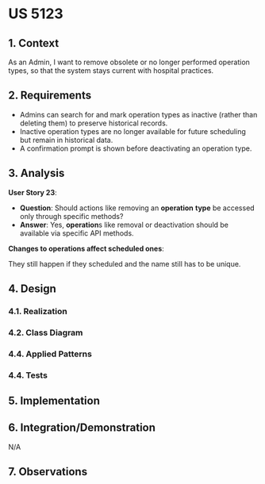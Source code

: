 # US 5123

## 1. Context

As an Admin, I want to remove obsolete or no longer performed operation types,
so that the system stays current with hospital practices.

## 2. Requirements

- Admins can search for and mark operation types as inactive (rather than deleting them) to
  preserve historical records.
- Inactive operation types are no longer available for future scheduling but remain in historical
  data.
- A confirmation prompt is shown before deactivating an operation type.

## 3. Analysis

**User Story 23**:

- **Question**: Should actions like removing an **operation** **type** be accessed only through specific methods?
- **Answer**: Yes, **operation**s like removal or deactivation should be available via specific API methods.

**Changes to operations affect scheduled ones**:

They still happen if they scheduled and the name still has to be unique.

## 4. Design

### 4.1. Realization

### 4.2. Class Diagram

### 4.4. Applied Patterns

### 4.4. Tests

## 5. Implementation

## 6. Integration/Demonstration

N/A

## 7. Observations
